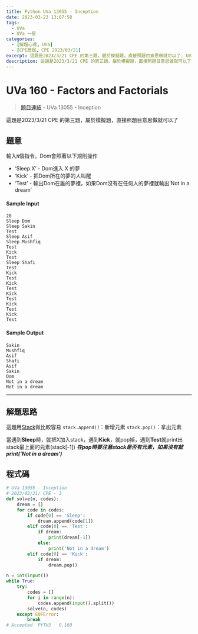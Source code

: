 ```yaml
---
title: Python UVa 13055 - Inception
date: 2023-03-23 13:07:58
tags:
  - UVa
  - UVa 一星
categories:
  - [解題心得, UVa]
  - [CPE歷屆, CPE 2023/03/21]
excerpt: 這題是2023/3/21 CPE 的第三題，屬於模擬題，直接照題目意思做就可以了, UVa 13055 - Inception 解題心得
description: 這題是2023/3/21 CPE 的第三題，屬於模擬題，直接照題目意思做就可以了, UVa 13055 - Inception 解題心得
---
```

# UVa 160 - Factors and Factorials

>[題目連結](https://onlinejudge.org/index.php?option=onlinejudge&Itemid=8&page=show_problem&problem=4953) - UVa 13055 - Inception

這題是2023/3/21 CPE 的第三題，屬於模擬題，直接照題目意思做就可以了

## 題意
輸入`N`個指令，Dom會照著以下規則操作

* ‘Sleep X’ - Dom進入 X 的夢
* ‘Kick’    - 把Dom所在的夢的人叫醒
* ‘Test’    - 輸出Dom在誰的夢裡，如果Dom沒有在任何人的夢裡就輸出‘Not in a dream’

#### Sample Input 
```text
20
Sleep Dom
Sleep Sakin
Test
Sleep Asif
Sleep Mushfiq
Test
Kick
Test
Sleep Shafi
Test
Kick
Test
Kick
Test
Kick
Test
Kick
Test
Kick
Test
```

#### Sample Output 
```text
Sakin
Mushfiq
Asif
Shafi
Asif
Sakin
Dom
Not in a dream
Not in a dream
```

---
## 解題思路
這題用[Stack](https://www.geeksforgeeks.org/stack-in-python/)做比較容易
`stack.append()`：新增元素
`stack.pop()`：拿出元素

當遇到**Sleep**時，就把X加入stack，遇到**Kick**，就pop掉，遇到**Test**就print出stack最上面的元素(stack[-1])
***在pop時要注意stack是否有元素，如果沒有就print('Not in a dream')***

## 程式碼
```python
# UVa 13055 - Inception
# 2023/03/21/ CPE - 3
def solve(n, codes):
    dream = []
    for code in codes:
        if code[0] == 'Sleep':
            dream.append(code[1])
        elif code[0] == 'Test':
            if dream:
                print(dream[-1])
            else:
                print('Not in a dream')
        elif code[0] == 'Kick':
            if dream:
                dream.pop()

n = int(input())
while True:
    try:
        codes = []
        for i in range(n):
            codes.append(input().split())
        solve(n, codes)
    except EOFError:
        break
# Accepted	PYTH3	0.160
```